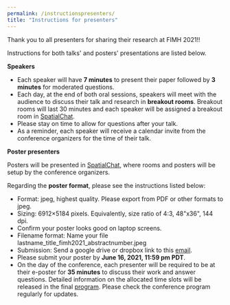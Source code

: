 ```yaml
---
permalink: /instructionspresenters/
title: "Instructions for presenters"
---
```


Thank you to all presenters for sharing their research at FIMH 2021!!

Instructions for both talks' and posters' presentations are listed below.

**Speakers**

* Each speaker will have **7 minutes** to present their paper followed by **3 minutes** for moderated questions. 
* Each day, at the end of both oral sessions, speakers will meet with the audience to discuss their talk and research in **breakout rooms**. Breakout rooms will last 30 minutes and each speaker will be assigned a breakout room in [SpatialChat](https://spatial.chat/).
* Please stay on time to allow for questions after your talk.
* As a reminder, each speaker will receive a calendar invite from the conference organizers for the time of their talk.

**Poster presenters**

Posters will be presented in [SpatialChat](https://spatial.chat/), where rooms and posters will be setup by the conference organizers.

Regarding the **poster format**, please see the instructions listed below:
* Format: jpeg, highest quality. Please export from PDF or other formats to jpeg.
* Sizing: 6912×5184 pixels. Equivalently, size ratio of 4:3, 48"x36", 144 dpi.
* Confirm your poster looks good on laptop screens.
* Filename format: Name your file lastname_title_fimh2021_abstractnumber.jpeg
* Submission: Send a google drive or dropbox link to this [email](mailto:fimh2021posters@gmail.com).
* Please submit your poster by **June 16, 2021, 11:59 pm PDT**.
* On the day of the conference, each presenter will be required to be at their e-poster for **35 minutes** to discuss their work and answer questions. Detailed information on the allocated time slots will be released in the final [program](https://fimh2021.github.io/program/). Please check the conference program regularly for updates.  
